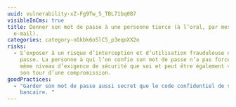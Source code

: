 ```yaml
---
uuid: vulnerability-xZ-Fg9Tw_5_TBL71bq0B7
visibleInCms: true
title: Donner son mot de passe à une personne tierce (à l’oral, par message, par
  e-mail).
categories: category-nGkbk6oSlC5_p3eqoXX2o
risks:
  - S’exposer à un risque d’interception et d’utilisation frauduleuse du mot de
    passe. La personne à qui l’on confie son mot de passe n’a pas forcément le
    même niveau d’exigence de sécurité que soi et peut être également victime à
    son tour d’une compromission.
goodPractices:
  - "Garder son mot de passe aussi secret que le code confidentiel de sa carte
    bancaire. "
---
```

